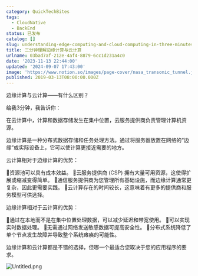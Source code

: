 ```yaml
---
category: QuickTechBites
tags:
  - CloudNative
  - BackEnd
status: 已发布
catalog: []
slug: understanding-edge-computing-and-cloud-computing-in-three-minutes
title: 三分钟理解边缘计算与云计算
urlname: 03bad7af-212e-4af4-8879-6cc1d231a4c0
date: '2023-11-13 22:44:00'
updated: '2024-09-07 17:43:00'
image: 'https://www.notion.so/images/page-cover/nasa_transonic_tunnel.jpg'
published: 2019-03-13T08:00:00.000Z
---
```


边缘计算与云计算——有什么区别？


给我3分钟，我告诉你：


在云计算中，计算和数据存储发生在集中位置，云服务提供商负责管理计算机资源。


边缘计算是一种分布式数据存储和任务处理方法。通过将服务器放置在网络的“边缘”或实际设备上，它可以使计算更接近需要的地方。


云计算相对于边缘计算的优势：


🔹资源池可以具有成本效益。
🔹云服务提供商 (CSP) 拥有大量可用资源，这使得扩展或缩减变得简单。
🔹通信服务提供商为您管理所有基础设施，而边缘计算通常更复杂，因此更需要实践。
🔹云计算存在的时间较长，这意味着有更多的提供商和服务模型可供选择。


边缘计算相对于云计算的优势：


🔸通过在本地而不是在集中位置处理数据，可以减少延迟和带宽使用。
🔸可以实现实时数据处理。
🔸无需通过网络发送敏感数据可提高安全性。
🔸分布式系统降低了单个节点发生故障并导致整个系统瘫痪的可能性。


边缘计算和云计算都是不错的选择，但哪一个最适合您取决于您的应用程序的要求。


![Untitled.png](https://prod-files-secure.s3.us-west-2.amazonaws.com/5d24fe63-e567-4804-86f9-9fdc62e13082/13581d9b-f241-4af1-9995-cb87504adaf1/Untitled.png?X-Amz-Algorithm=AWS4-HMAC-SHA256&X-Amz-Content-Sha256=UNSIGNED-PAYLOAD&X-Amz-Credential=ASIAZI2LB4663E223JDI%2F20250208%2Fus-west-2%2Fs3%2Faws4_request&X-Amz-Date=20250208T213302Z&X-Amz-Expires=3600&X-Amz-Security-Token=IQoJb3JpZ2luX2VjEH4aCXVzLXdlc3QtMiJIMEYCIQDOWRZpHHCS8Avew%2Bk%2FWQn0Wt6NFD99vOa0uut%2BnjY48AIhAM7t8nxV5aFmWsfsrDIww257hpUasaO%2FhzFH9aVaQEfYKogECJb%2F%2F%2F%2F%2F%2F%2F%2F%2F%2FwEQABoMNjM3NDIzMTgzODA1IgwkXdDhlS3Ar0taeocq3AMXSaHL3fznnWz0DRo%2FZC0HWK7S8NCEsAed5v8oy6najm0GR800rCmqIXMDn9dj3iREsklQYrEdz%2BwGlhOIuVxhepbqje0moiT%2FKC%2BcuwOGitZiwND0od%2F8E6F7Ek4w2nRSdLrqbO61eOv%2FTCG2rEZNJnETpv%2BQKtpbEWJ5L2KH0awVdoSvX5xixQpPEmqijAYSewLQPkUofMMQH7u5T%2Fa6rkKnR3GBp%2BrCRQ%2FpvqJXWXzKDkWmtD1tL1nFQPE%2FfzgchO%2BWgIx8DwmYkIQ%2BDee5xwbpX7ysgaKWrDqkBKuon6pJzLuOCJBArmX9CrzTaqpiM%2FLKSLsfe7Zm%2BPuNT0hg3syQDW2m0KqPArDAlQ0kWb36OfjD3ZjQHor5%2BccdsRYgTat96k47rc%2BlX2UGjj%2Ff3X7pUfMlIfE30Zv4fBDOF20J4olVSZjgM1TKluP9ausqjGVt3NnB9425qz84WMLCXMmFgIcSVZTE8MEjjPB2YPuaoY%2BcD0%2F9Tq3LD2c91NR5PhSpEWS%2F3DvOzSAasmBsquPknFAN7OARslK85GrWH8zG0GBuWxXCsqNhV65i1tlqUqqQRUIezHUEszH00hws3OAwdxIqvZQPyXfMEi3wzWajEGTa8lV%2FW4zktTDKl5%2B9BjqkAX9MZEA7VZ5hQqGFUrTeA5Cai25xiTcHOv2lasA28p%2FVWQ%2BdkH7nBDo3k6tnHGjEYxI0ISDCyVxwCdQwXtCIB2HHaEaCQzOgaEK2Ot0XtzEOgzkYIjcdg2ijoy5cxnZn0L7q6A%2FKSIKpudGv3AVQjxVGhUxqaR5LB1UI9rXUAF0oOgsaSWOUmZZrtJh9WcCD87AiWUz6TYBxFf7Q3M6U4rNI7hZB&X-Amz-Signature=79c23674bc22f70c75b53320875cd397327b88a15df86f1a178fbc08a744361c&X-Amz-SignedHeaders=host&x-id=GetObject)

